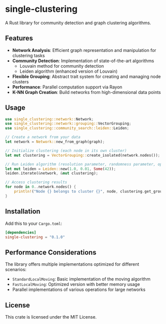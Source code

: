 # single-clustering

A Rust library for community detection and graph clustering algorithms.

## Features

- **Network Analysis**: Efficient graph representation and manipulation for clustering tasks
- **Community Detection**: Implementation of state-of-the-art algorithms
    - Louvain method for community detection
    - Leiden algorithm (enhanced version of Louvain)
- **Flexible Grouping**: Abstract trait system for creating and managing node clusters
- **Performance**: Parallel computation support via Rayon
- **K-NN Graph Creation**: Build networks from high-dimensional data points

## Usage

```rust
use single_clustering::network::Network;
use single_clustering::network::grouping::VectorGrouping;
use single_clustering::community_search::leiden::Leiden;

// Create a network from your data
let network = Network::new_from_graph(graph);

// Initialize clustering (each node in its own cluster)
let mut clustering = VectorGrouping::create_isolated(network.nodes());

// Run Leiden algorithm (resolution parameter, randomness parameter, optional seed)
let mut leiden = Leiden::new(1.0, 0.01, Some(42));
leiden.iterate(&network, &mut clustering);

// Access clustering results
for node in 0..network.nodes() {
    println!("Node {} belongs to cluster {}", node, clustering.get_group(node));
}
```

## Installation

Add this to your `Cargo.toml`:

```toml
[dependencies]
single-clustering = "0.1.0"
```

## Performance Considerations

The library offers multiple implementations optimized for different scenarios:
- `StandardLocalMoving`: Basic implementation of the moving algorithm
- `FastLocalMoving`: Optimized version with better memory usage
- Parallel implementations of various operations for large networks

## License

This crate is licensed under the MIT License.